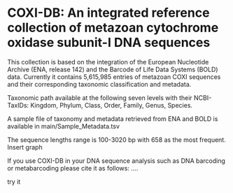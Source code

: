 # COXI-DB: An integrated reference collection of metazoan cytochrome oxidase subunit-I DNA sequences
This collection is based on the integration of the European Nucleotide Archive (ENA, release 142) and the Barcode of Life Data Systems (BOLD) data. 
Currently it contains 5,615,985 entries of metazoan COXI sequences and their corresponding taxonomic classification and metadata.

Taxonomic path available at the following seven levels with their NCBI-TaxIDs:
Kingdom, Phylum, Class, Order, Family, Genus, Species.

A sample file of taxonomy and metadata retrieved from ENA and BOLD is available in main/Sample_Metadata.tsv

The sequence lengths range is 100-3020 bp with 658 as the most frequent.
Insert graph

If you use COXI-DB in your DNA sequence analysis such as DNA barcoding or metabarcoding please cite it as follows:
....

try it 
